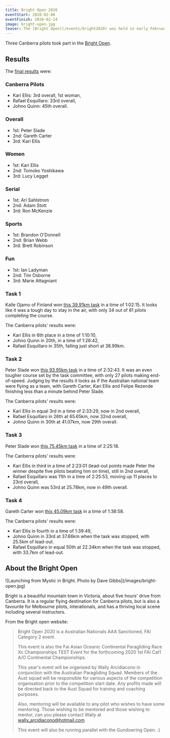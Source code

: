```yaml
---
title: Bright Open 2020
eventStart: 2020-02-08
eventFinish: 2020-02-14
image: bright-open.jpg
teaser: The [Bright Open](/events/bright2020) was held in early February. Three Canberra pilots competed.
---
```

Three Canberra pilots took part in the [Bright Open](https://airtribune.com/bright-open-2020/info).

## Results

The [final results](http://xc.highcloud.net/comp_overall.html?comPk=281&tasPk=1258) were:

### Canberra Pilots

- Kari Ellis: 3rd overall, 1st woman,
- Rafael Esquillaro: 33rd overall,
- Johno Quinn: 45th overall.

### Overall

- 1st: Peter Slade
- 2nd: Gareth Carter
- 3rd: Kari Ellis

### Women

- 1st: Kari Ellis
- 2nd: Tomoko Yoshikawa
- 3rd: Lucy Legget

### Serial

- 1st: Ari Sahlstrom
- 2nd: Adam Stott
- 3rd: Ron McKenzie

### Sports

- 1st: Brandon O'Donnell
- 2nd: Brian Webb
- 3rd: Brett Robinson

### Fun

- 1st: Ian Ladyman
- 2nd: Tim Osborne
- 3rd: Marie Attagniant

### Task 1

Kalle Ojamo of Finland won [this 39.91km task](http://xc.highcloud.net/task_result.html?comPk=281&tasPk=1241) in a time of 1:02:15.
It looks like it was a tough day to stay in the air, with only 34 out of 81 pilots completing the course.

The Canberra pilots' results were:

- Kari Ellis in 6th place in a time of 1:10:10,
- Johno Quinn in 20th, in a time of 1:26:42,
- Rafael Esquillaro in 35th, falling just short at 38.99km.

### Task 2

Peter Slade won [this 93.95km task](http://xc.highcloud.net/task_result.html?comPk=281&tasPk=1256) in a time of 2:32:43.
It was an even tougher course set by the task committee, with only 27 pilots making end-of-speed.
Judging by the results it looks as if the Australian national team were flying as a team, with Gareth Carter, Kari Ellis and Felipe Rezende finishing less than a minute behind Peter Slade.

The Canberra pilots' results were:

- Kari Ellis in equal 3rd in a time of 2:33:29, now in 2nd overall, 
- Rafael Esquillaro in 26th at 65.65km, now 32nd overall,
- Johno Quinn in 30th at 41.07km, now 29th overall.


### Task 3

Peter Slade won [this 75.45km task](http://xc.highcloud.net/task_result.html?comPk=281&tasPk=1257) in a time of 2:25:18.

The Canberra pilots' results were:

- Kari Ellis in third in a time of 2:23:01 (lead-out points made Peter the winner despite five pilots beating him on time), still in 2nd overall,
- Rafael Esquillaro was 11th in a time of 2:25:53, moving up 11 places to 23rd overall,
- Johno Quinn was 53rd at 25.78km, now in 49th overall.

### Task 4

Gareth Carter won [this 45.09km task](http://xc.highcloud.net/task_result.html?comPk=281&tasPk=1258) in a time of 1:38:58.

The Canberra pilots' results were:

- Kari Ellis in fourth in a time of 1:39:49,
- Johno Quinn in 33rd at 37.66km when the task was stopped, with 25.5km of lead-out.
- Rafael Esquillaro in equal 50th at 22.34km when the task was stopped, with 33.7km of lead-out.

## About the Bright Open

<div class="inline-img">
![Launching from Mystic in Bright. Photo by Dave Gibbs](/images/bright-open.jpg)
</div>

Bright is a beautiful mountain town in Victoria, about five hours' drive from Canberra.
It is a regular flying destination for Canberra pilots, but is also a favourite for Melbourne pilots, interationals, and has a thriving local scene including several instructors.

From the Bright open website:

> Bright Open 2020 is a Australian Nationals AAA Sanctioned, FAI Category 2 event.
> 
> This event is also the Fai Asian Oceanic Continental Paragliding Race Xc Championships TEST Event for the forthcoming 2020 1st FAI Cat1 A/O Continental Championships.
> 
> This year's event will be organised by Wally Arcidiacono in conjunction with the Australian Paragliding Squad. Members of the Aust squad will be responsible for various aspects of the competition organisation prior to the competition start date. Any profits made will be directed back to the Aust Squad for training and coaching purposes.
> 
> Also, mentoring will be available to any pilot who wishes to have some mentoring. Those wishing to be mentored and those wishing to mentor, can you please contact Wally at wally_arcidiacono@hotmail.com
> 
> This event will also be running parallel with the Gundowring Open. :)
